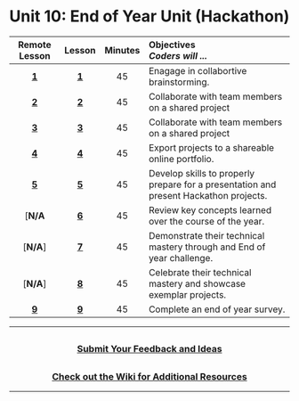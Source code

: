 # Unit 10: End of Year Unit (Hackathon)

|Remote Lesson|                                                            Lesson                                                            | Minutes | Objectives <br> _Coders will ..._                                                     |
|:-----:| :--------------------------------------------------------------------------------------------------------------------------: | :-----: | :------------------------------------------------------------------------------------ |
|[**1**](https://docs.google.com/presentation/d/1L0ziAXJ0TlFKnsKzghqhm07kdL2Colo0TVLPZvdUirs/edit#slide=id.g87380f881c_0_2393)|  [**1**](https://docs.google.com/presentation/d/1LixMr2bbYH_KtMzSqmnJoKW2orJw6JQE5MrIc9WF-os/edit?usp=sharing)  |   45    | Enagage in collabortive brainstorming.                                                |
|[**2**](https://docs.google.com/presentation/d/1iuA1ddGYe8M1ndo9NuqWvk4ltVzK7XV1j_hnTqMUS60/edit)| [**2**](https://docs.google.com/presentation/d/154Q7thQESrfmchAUTXMFhgBz__zdHq8NE-b8temBeB0/edit?usp=sharing) |   45    | Collaborate with team members on a shared project                                     |
|[**3**](https://docs.google.com/presentation/d/1LfP8MxxjQqR79-ZPlA32h6lVjGu4lMyWYFvddsUxY6o/edit#slide=id.g87434cdec3_0_16)| [**3**](https://docs.google.com/presentation/d/1ni5llE7-ahPtv7oWrKFgntSwc-lOmon5OjJy3tRURag/edit?usp=sharing) |   45    | Collaborate with team members on a shared project                                     |
|[**4**](https://docs.google.com/presentation/d/1NRyXve6YaLkXSPWmVuFbBHMY-ATmTZnXHrwe30SD3d8/edit#slide=id.g87434cdec3_0_0)| [**4**](https://docs.google.com/presentation/d/1hRAPAPR-PEqqvHX2wShIOhxWP39wBOnk4fXtcgWG46g/edit?usp=sharing) |   45    | Export projects to a shareable online portfolio.                                      |
|[**5**](https://docs.google.com/presentation/d/1oBrdNs_h1Vyr0FNe7Escxh2881nLQ_4u6Rkkq8PgruY/edit#slide=id.g54168574b5_0_366)| [**5**](https://docs.google.com/presentation/d/1Ght-Tk0ZSnkl60R78jQzZrp4BB8BSmcRhTDa06i_zi0/edit?usp=sharing) |   45    | Develop skills to properly prepare for a presentation and present Hackathon projects. |
|[**N/A**| [**6**](https://docs.google.com/presentation/d/1CMhnCQYqX4-BkMh3Tu9dSgxbluLpKui3Iywccv3QHUI/edit?usp=sharing) |   45    | Review key concepts learned over the course of the year.                              |
|[**N/A**]| [**7**](https://docs.google.com/presentation/d/13S_OSBDGe7mW7INl_vAootAB9VLqcfQk09gufv2iEXE/edit?usp=sharing) |   45    | Demonstrate their technical mastery through and End of year challenge.                |
|[**N/A**]| [**8**](https://docs.google.com/presentation/d/1YnvejbngwlCOwHOdDiXkXNFP0Gmj9KDDE5tFJM00uRQ/edit?usp=sharing) |   45    | Celebrate their technical mastery and showcase exemplar projects.                     |
|[**9**](https://docs.google.com/presentation/d/1DJmG7M6MbCCC1-cWUKVwg1jBWnbf7bxTYWelwAiVXGU/edit?usp=sharing)|            [**9**](https://docs.google.com/presentation/d/1DJmG7M6MbCCC1-cWUKVwg1jBWnbf7bxTYWelwAiVXGU/edit?usp=sharing)            |   45    | Complete an end of year survey.                                                                                                                                |
---

## <h3 align="center"><a href="https://forms.gle/vyAD1HFwXHZMRXrr9">Submit Your Feedback and Ideas</a></h3>

## <h3 align="center"><a href="https://github.com/itscodenation/curriculum-20-21/wiki">Check out the Wiki for Additional Resources</a></h3>

---
